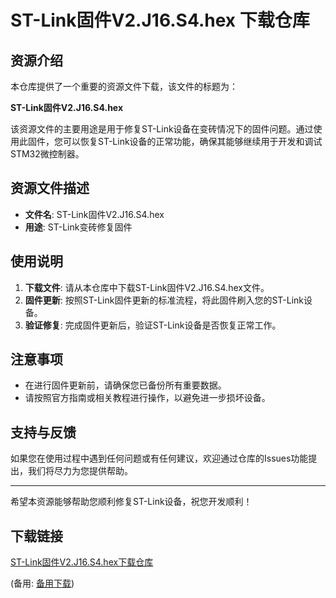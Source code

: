 # ST-Link固件V2.J16.S4.hex 下载仓库

## 资源介绍

本仓库提供了一个重要的资源文件下载，该文件的标题为：

**ST-Link固件V2.J16.S4.hex**

该资源文件的主要用途是用于修复ST-Link设备在变砖情况下的固件问题。通过使用此固件，您可以恢复ST-Link设备的正常功能，确保其能够继续用于开发和调试STM32微控制器。

## 资源文件描述

- **文件名**: ST-Link固件V2.J16.S4.hex
- **用途**: ST-Link变砖修复固件

## 使用说明

1. **下载文件**: 请从本仓库中下载ST-Link固件V2.J16.S4.hex文件。
2. **固件更新**: 按照ST-Link固件更新的标准流程，将此固件刷入您的ST-Link设备。
3. **验证修复**: 完成固件更新后，验证ST-Link设备是否恢复正常工作。

## 注意事项

- 在进行固件更新前，请确保您已备份所有重要数据。
- 请按照官方指南或相关教程进行操作，以避免进一步损坏设备。

## 支持与反馈

如果您在使用过程中遇到任何问题或有任何建议，欢迎通过仓库的Issues功能提出，我们将尽力为您提供帮助。

---

希望本资源能够帮助您顺利修复ST-Link设备，祝您开发顺利！

## 下载链接
[ST-Link固件V2.J16.S4.hex下载仓库](https://pan.quark.cn/s/d2ad7578bfe5) 

(备用: [备用下载](https://pan.baidu.com/s/14SLLWyxNhR21Wcd7cQXK9g?pwd=1234))
